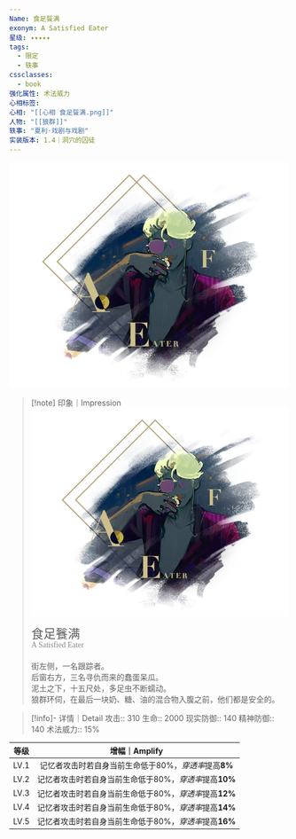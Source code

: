 ```yaml
---
Name: 食足餮满
exonym: A Satisfied Eater
星级: ✦✦✦✦✦
tags:
  - 限定
  - 轶事
cssclasses:
  - book
强化属性: 术法威力
心相标签: 
心相: "[[心相 食足餮满.png]]"
人物: "[[狼群]]"
轶事: "夏利·戏剧与戏剧"
实装版本: 1.4｜洞穴的囚徒
---
```

![cover](assets/食足餮满｜A%20Satisfied%20Eater.assets/心相%20食足餮满.png)

> [!note] 印象｜Impression
> ![心相 食足餮满|inlL|300](assets/食足餮满｜A%20Satisfied%20Eater.assets/心相%20食足餮满.png)
> <p style="font-family: '家族宋', sans-serif; font-size: 22px; line-height: 0.75; text-indent: 0;">食足餮满<br><span style="font-family: serif; font-size: 14px; color: #888888;">A Satisfied Eater</span></p>
> 
> 街左侧，一名跟踪者。  
> 后窗右方，三名寻仇而来的蠢蛋呆瓜。  
> 泥土之下，十五尺处，多足虫不断蠕动。  
> 狼群环伺，在最后一块奶、糖、油的混合物入腹之前，他们都是安全的。

> [!info]- 详情｜Detail
> 攻击:: 310
> 生命:: 2000
> 现实防御:: 140
> 精神防御:: 140
> 术法威力:: 15%

| 等级 |                     增幅｜Amplify                      |
| :--: | :----------------------------------------------------: |
| LV.1 | 记忆者攻击时若自身当前生命低于80%，*穿透率*提高**8%**  |
| LV.2 | 记忆者攻击时若自身当前生命低于80%，*穿透率*提高**10%** |
| LV.3 | 记忆者攻击时若自身当前生命低于80%，*穿透率*提高**12%** |
| LV.4 | 记忆者攻击时若自身当前生命低于80%，*穿透率*提高**14%** |
| LV.5 | 记忆者攻击时若自身当前生命低于80%，*穿透率*提高**16%** |
